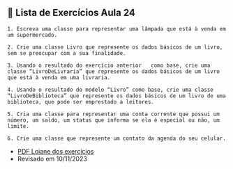 ## 🎯 Lista de Exercícios Aula 24
```
1. Escreva uma classe para representar uma lâmpada que está à venda em um supermercado.
```
```
2. Crie uma classe Livro que represente os dados básicos de um livro, sem se preocupar com a sua finalidade.
```
```
3. Usando o resultado do exercício anterior   como base, crie uma classe “LivroDeLivraria” que represente os dados básicos de um livro que está à venda em uma livraria.
```
```
4. Usando o resultado do modelo “Livro” como base, crie uma classe “LivroDeBiblioteca” que represente os dados básicos de um livro de uma biblioteca, que pode ser emprestado a leitores.
```
```
5. Cria uma classe para representar uma conta corrente que possui um número, um saldo, um status que informa se ela é especial ou não, um limite.
```
```
6. Crie uma classe que represente um contato da agenda do seu celular.
```
- [PDF Loiane dos exercícios](https://github.com/loiane/curso-java-basico/blob/master/exercicios/Exercicios%20Aula%2024.pdf)
- Revisado em 10/11/2023
